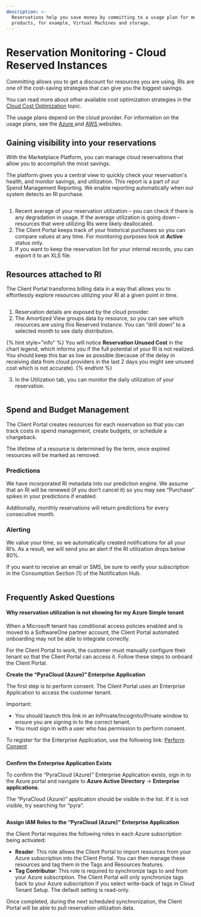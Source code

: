 ```yaml
---
description: >-
  Reservations help you save money by committing to a usage plan for multiple
  products, for example, Virtual Machines and storage.
---
```


# Reservation Monitoring - Cloud Reserved Instances

Committing allows you to get a discount for resources you are using. RIs are one of the cost-saving strategies that can give you the biggest savings.

You can read more about other available cost optimization strategies in the [Cloud Cost Optimization](../../../extensions/cloud-tools/cloud-cost-optimization.md) topic.&#x20;

The usage plans depend on the cloud provider. For information on the usage plans, see the [Azure ](https://azure.microsoft.com/en-us/pricing/reserved-vm-instances/)and [AWS ](https://docs.aws.amazon.com/AWSEC2/latest/UserGuide/ec2-capacity-reservations.html)websites.

## Gaining visibility into your reservations <a href="#gain-visibility-into-your-reservations" id="gain-visibility-into-your-reservations"></a>

With the Marketplace Platform, you can manage cloud reservations that allow you to accomplish the most savings.

The platform gives you a central view to quickly check your reservation's health, and monitor savings, and utilization. This report is a part of our Spend Management Reporting. We enable reporting automatically when our system detects an RI purchase.

<figure><img src="../../../.gitbook/assets/image (608).png" alt=""><figcaption></figcaption></figure>

1. Recent average of your reservation utilization – you can check if there is any degradation in usage. If the average utilization is going down – resources that were utilizing RIs were likely deallocated.
2. The Client Portal keeps track of your historical purchases so you can compare values at any time. For monitoring purposes look at **Active** status only.
3. If you want to keep the reservation list for your internal records, you can export it to an XLS file.

## Resources attached to RI <a href="#resources-attached-to-ri" id="resources-attached-to-ri"></a>

The Client Portal transforms billing data in a way that allows you to effortlessly explore resources utilizing your RI at a given point in time.

<figure><img src="../../../.gitbook/assets/image (609).png" alt=""><figcaption></figcaption></figure>

1. Reservation details are exposed by the cloud provider.
2. The Amortized View groups data by resource, so you can see which resources are using this Reserved Instance. You can “drill down” to a selected month to see daily distribution.

{% hint style="info" %}
You will notice **Reservation Unused Cost** in the chart legend, which informs you if the full potential of your RI is not realized. You should keep this bar as low as possible (because of the delay in receiving data from cloud providers in the last 2 days you might see unused cost which is not accurate).
{% endhint %}

3. In the Utilization tab, you can monitor the daily utilization of your reservation.

<figure><img src="../../../.gitbook/assets/image (610).png" alt=""><figcaption></figcaption></figure>

## Spend and Budget Management <a href="#spend-and-budget-management" id="spend-and-budget-management"></a>

The Client Portal creates resources for each reservation so that you can track costs in spend management, create budgets, or schedule a chargeback.

The lifetime of a resource is determined by the term, once expired resources will be marked as removed.

### Predictions <a href="#predictions" id="predictions"></a>

We have incorporated RI metadata into our prediction engine. We assume that an RI will be renewed (if you don’t cancel it) so you may see “Purchase” spikes in your predictions if enabled.

Additionally, monthly reservations will return predictions for every consecutive month.

### Alerting <a href="#alerting" id="alerting"></a>

We value your time, so we automatically created notifications for all your RI’s. As a result, we will send you an alert if the RI utilization drops below 80%.

If you want to receive an email or SMS, be sure to verify your subscription in the Consumption Section (1) of the Notification Hub.

<figure><img src="../../../.gitbook/assets/image (613).png" alt=""><figcaption></figcaption></figure>

## Frequently Asked Questions <a href="#frequently-asked-questions" id="frequently-asked-questions"></a>

#### Why reservation utilization is not showing for my Azure Simple tenant <a href="#why-reservation-utilization-is-not-showing-for-my-azure-simple-tenant" id="why-reservation-utilization-is-not-showing-for-my-azure-simple-tenant"></a>

When a Microsoft tenant has conditional access policies enabled and is moved to a SoftwareOne partner account, the Client Portal automated onboarding may not be able to integrate correctly.

For the Client Portal to work, the customer must manually configure their tenant so that the Client Portal can access it. Follow these steps to onboard the Client Portal.

**Create the “PyraCloud (Azure)” Enterprise Application**

The first step is to perform consent. The Client Portal uses an Enterprise Application to access the customer tenant.

Important:

* You should launch this link in an InPrivate/Incognito/Private window to ensure you are signing in to the correct tenant.
* You must sign in with a user who has permission to perform consent.

To register for the Enterprise Application, use the following link: [Perform Consent](https://login.microsoftonline.com/common/oauth2/authorize?response_type=code\&client_id=2a4807a4-d9e4-457d-b32f-a455e0d3662a\&prompt=consent\&redirect_uri=https://www.softwareone.com/)

<figure><img src="../../../.gitbook/assets/image (614).png" alt=""><figcaption></figcaption></figure>

**Confirm the Enterprise Application Exists**

To confirm the “PyraCloud (Azure)” Enterprise Application exists, sign in to the Azure portal and navigate to **Azure Active Directory** -> **Enterprise applications**.

The “PyraCloud (Azure)” application should be visible in the list. If it is not visible, try searching for “pyra”.

<figure><img src="../../../.gitbook/assets/image (615).png" alt=""><figcaption></figcaption></figure>

**Assign IAM Roles to the “PyraCloud (Azure)” Enterprise Application**

the Client Portal requires the following roles in each Azure subscription being activated:

* **Reader**: This role allows the Client Portal to import resources from your Azure subscription into the Client Portal. You can then manage these resources and tag them in the Tags and Resources features.
* **Tag Contributor**: This role is required to synchronize tags to and from your Azure subscription. The Client Portal will only synchronize tags back to your Azure subscription if you select write-back of tags in Cloud Tenant Setup. The default setting is read-only.

Once completed, during the next scheduled synchronization, the Client Portal will be able to pull reservation utilization data.
